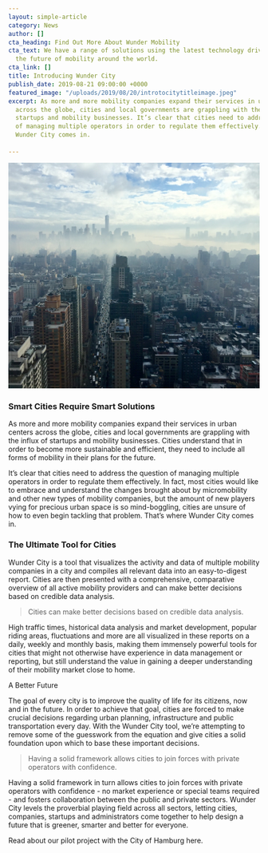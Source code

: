 ```yaml
---
layout: simple-article
category: News
author: []
cta_heading: Find Out More About Wunder Mobility
cta_text: We have a range of solutions using the latest technology driving forward
  the future of mobility around the world.
cta_link: []
title: Introducing Wunder City
publish_date: 2019-08-21 09:00:00 +0000
featured_image: "/uploads/2019/08/20/introtocitytitleimage.jpeg"
excerpt: As more and more mobility companies expand their services in urban centers
  across the globe, cities and local governments are grappling with the influx of
  startups and mobility businesses. It’s clear that cities need to address the question
  of managing multiple operators in order to regulate them effectively. That’s where
  Wunder City comes in.

---
```

![](/uploads/2019/08/20/introtocitybodyimage.jpg)

### Smart Cities Require Smart Solutions

As more and more mobility companies expand their services in urban centers across the globe, cities and local governments are grappling with the influx of startups and mobility businesses. Cities understand that in order to become more sustainable and efficient, they need to include all forms of mobility in their plans for the future.

It’s clear that cities need to address the question of managing multiple operators in order to regulate them effectively. In fact, most cities would like to embrace and understand the changes brought about by micromobility and other new types of mobility companies, but the amount of new players vying for precious urban space is so mind-boggling, cities are unsure of how to even begin tackling that problem. That’s where Wunder City comes in.

### The Ultimate Tool for Cities

Wunder City is a tool that visualizes the activity and data of multiple mobility companies in a city and compiles all relevant data into an easy-to-digest report. Cities are then presented with a comprehensive, comparative overview of all active mobility providers and can make better decisions based on credible data analysis.

> Cities can make better decisions based on credible data analysis.

High traffic times, historical data analysis and market development, popular riding areas, fluctuations and more are all visualized in these reports on a daily, weekly and monthly basis, making them immensely powerful tools for cities that might not otherwise have experience in data management or reporting, but still understand the value in gaining a deeper understanding of their mobility market close to home.

A Better Future

The goal of every city is to improve the quality of life for its citizens, now and in the future. In order to achieve that goal, cities are forced to make crucial decisions regarding urban planning, infrastructure and public transportation every day. With the Wunder City tool, we’re attempting to remove some of the guesswork from the equation and give cities a solid foundation upon which to base these important decisions.

> Having a solid framework allows cities to join forces with private operators with confidence.

Having a solid framework in turn allows cities to join forces with private operators with confidence - no market experience or special teams required - and fosters collaboration between the public and private sectors. Wunder City levels the proverbial playing field across all sectors, letting cities, companies, startups and administrators come together to help design a future that is greener, smarter and better for everyone.

Read about our pilot project with the City of Hamburg here.